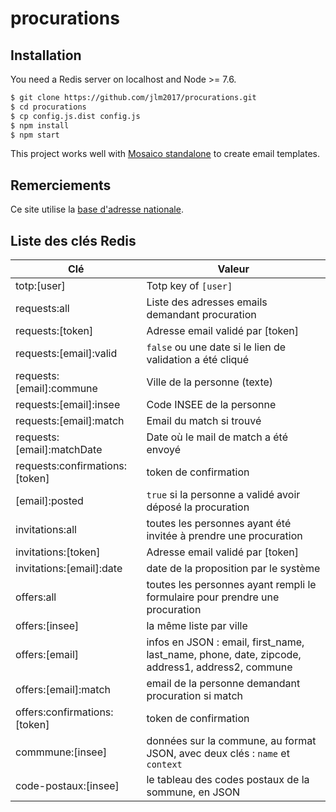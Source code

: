 # procurations

## Installation

You need a Redis server on localhost and Node >= 7.6.

```bash
$ git clone https://github.com/jlm2017/procurations.git
$ cd procurations
$ cp config.js.dist config.js
$ npm install
$ npm start
```

This project works well with [Mosaico standalone](https://github.com/jlm2017/mosaico-standalone) to create email templates.

## Remerciements

Ce site utilise la [base d'adresse nationale](http://adresse.data.gouv.fr/).

## Liste des clés Redis

| Clé                          | Valeur
|------------------------------|-------------
|totp:[user]                   | Totp key of `[user]`
|requests:all                  | Liste des adresses emails demandant procuration
|requests:[token]              | Adresse email validé par [token]
|requests:[email]:valid        | `false` ou une date si le lien de validation a été cliqué
|requests:[email]:commune      | Ville de la personne (texte)
|requests:[email]:insee        | Code INSEE de la personne
|requests:[email]:match        | Email du match si trouvé
|requests:[email]:matchDate    | Date où le mail de match a été envoyé
|requests:confirmations:[token]| token de confirmation
|[email]:posted                | `true` si la personne a validé avoir déposé la procuration
|invitations:all               | toutes les personnes ayant été invitée à prendre une procuration
|invitations:[token]           | Adresse email validé par [token]
|invitations:[email]:date      | date de la proposition par le système
|offers:all                    | toutes les personnes ayant rempli le formulaire pour prendre une procuration
|offers:[insee]                | la même liste par ville
|offers:[email]                | infos en JSON : email, first_name, last_name, phone, date, zipcode, address1, address2, commune
|offers:[email]:match          | email de la personne demandant procuration si match
|offers:confirmations:[token]  | token de confirmation
|commmune:[insee]              | données sur la commune, au format JSON, avec deux clés : `name` et `context`
|code-postaux:[insee]          | le tableau des codes postaux de la sommune, en JSON
